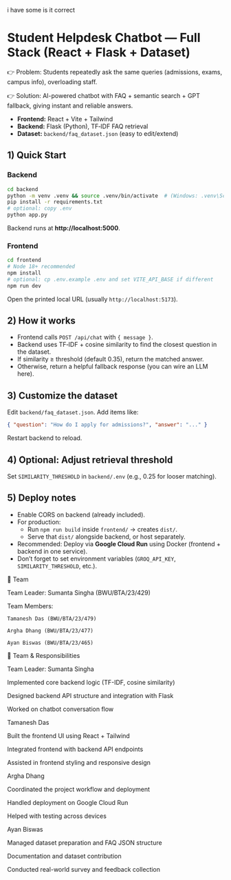 i have some is it correct 
# Student Helpdesk Chatbot — Full Stack (React + Flask + Dataset)
👉 Problem: Students repeatedly ask the same queries (admissions, exams, campus info), overloading staff.

👉 Solution: AI-powered chatbot with FAQ + semantic search + GPT fallback, giving instant and reliable answers.

- **Frontend:** React + Vite + Tailwind
- **Backend:** Flask (Python), TF‑IDF FAQ retrieval
- **Dataset:** `backend/faq_dataset.json` (easy to edit/extend)

## 1) Quick Start

### Backend
```bash
cd backend
python -m venv .venv && source .venv/bin/activate  # (Windows: .venv\Scripts\activate)
pip install -r requirements.txt
# optional: copy .env
python app.py
```
Backend runs at **http://localhost:5000**.

### Frontend
```bash
cd frontend
# Node 18+ recommended
npm install
# optional: cp .env.example .env and set VITE_API_BASE if different
npm run dev
```
Open the printed local URL (usually `http://localhost:5173`).

## 2) How it works

- Frontend calls `POST /api/chat` with `{ message }`.
- Backend uses TF‑IDF + cosine similarity to find the closest question in the dataset.
- If similarity ≥ threshold (default 0.35), return the matched answer.
- Otherwise, return a helpful fallback response (you can wire an LLM here).

## 3) Customize the dataset
Edit `backend/faq_dataset.json`. Add items like:
```json
{ "question": "How do I apply for admissions?", "answer": "..." }
```
Restart backend to reload.

## 4) Optional: Adjust retrieval threshold
Set `SIMILARITY_THRESHOLD` in `backend/.env` (e.g., 0.25 for looser matching).

## 5) Deploy notes
- Enable CORS on backend (already included).
- For production:
  - Run `npm run build` inside `frontend/` → creates `dist/`.
  - Serve that `dist/` alongside backend, or host separately.
- Recommended: Deploy via **Google Cloud Run** using Docker (frontend + backend in one service).
- Don’t forget to set environment variables (`GROQ_API_KEY`, `SIMILARITY_THRESHOLD`, etc.).


👥 Team

Team Leader: Sumanta Singha (BWU/BTA/23/429)

Team Members:

    Tamanesh Das (BWU/BTA/23/479)

    Argha Dhang (BWU/BTA/23/477)

    Ayan Biswas (BWU/BTA/23/465)


👥 Team & Responsibilities

Team Leader: Sumanta Singha

Implemented core backend logic (TF-IDF, cosine similarity)

Designed backend API structure and integration with Flask

Worked on chatbot conversation flow

Tamanesh Das

Built the frontend UI using React + Tailwind

Integrated frontend with backend API endpoints

Assisted in frontend styling and responsive design

Argha Dhang

Coordinated the project workflow and deployment

Handled deployment on Google Cloud Run

Helped with testing across devices

Ayan Biswas

Managed dataset preparation and FAQ JSON structure

Documentation and dataset contribution

Conducted real-world survey and feedback collection
